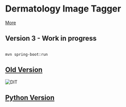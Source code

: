 # Dermatology Image Tagger

[More](http://blog.directcapital.com/business-insights/top-technology-tools-for-dermatologists/)

## Version 3 - Work in progress

```$bash

mvn spring-boot:run

```
## [Old Version](https://docpg.co.in/estore/downloads/dermatology-image-tagger/)
![DIT](http://dermatologist.co.in/wp-content/uploads/2015/05/rsz_dit.jpg)
## [Python Version](https://github.com/dermatologist/dermatology-image-tagger)